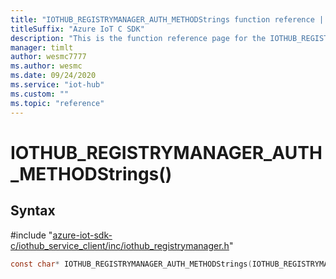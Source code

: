 ```yaml
---                             
title: "IOTHUB_REGISTRYMANAGER_AUTH_METHODStrings function reference | Microsoft Docs" 
titleSuffix: "Azure IoT C SDK"            
description: "This is the function reference page for the IOTHUB_REGISTRYMANAGER_AUTH_METHODStrings() function in the Azure IoT C SDK. This SDK is used with Azure IoT Hub and Azure IoT Hub Device Provisioning Service"            
manager: timlt                 
author: wesmc7777              
ms.author: wesmc               
ms.date: 09/24/2020                    
ms.service: "iot-hub"             
ms.custom: ""                
ms.topic: "reference"        
---                            
```


# IOTHUB_REGISTRYMANAGER_AUTH_METHODStrings()

## Syntax

\#include "[azure-iot-sdk-c/iothub_service_client/inc/iothub_registrymanager.h](../iothub-registrymanager-h.md)"  
```C
const char* IOTHUB_REGISTRYMANAGER_AUTH_METHODStrings(IOTHUB_REGISTRYMANAGER_AUTH_METHOD  value);
```

